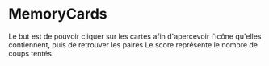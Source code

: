 # MemoryCards

 Le but est de pouvoir cliquer sur les cartes afin d'apercevoir l'icône qu'elles contiennent, puis de retrouver les paires
  Le score représente le nombre de coups tentés.
